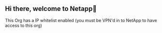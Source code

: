 ## Hi there, welcome to Netapp👋

This Org has a IP whitelist enabled (you must be VPN'd in to NetApp to have access to this org) 
